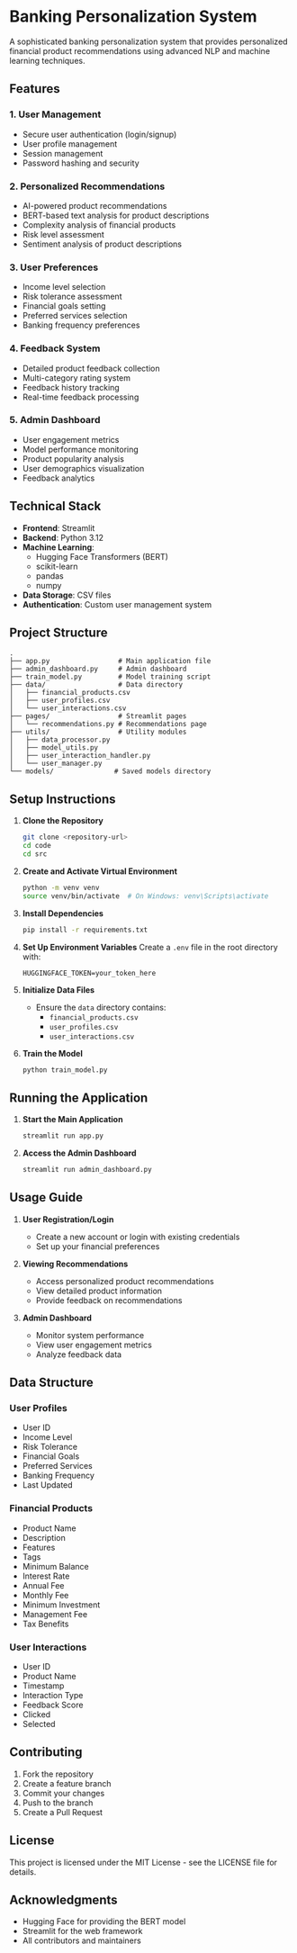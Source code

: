 # Banking Personalization System

A sophisticated banking personalization system that provides personalized financial product recommendations using advanced NLP and machine learning techniques.

## Features

### 1. User Management
- Secure user authentication (login/signup)
- User profile management
- Session management
- Password hashing and security

### 2. Personalized Recommendations
- AI-powered product recommendations
- BERT-based text analysis for product descriptions
- Complexity analysis of financial products
- Risk level assessment
- Sentiment analysis of product descriptions

### 3. User Preferences
- Income level selection
- Risk tolerance assessment
- Financial goals setting
- Preferred services selection
- Banking frequency preferences

### 4. Feedback System
- Detailed product feedback collection
- Multi-category rating system
- Feedback history tracking
- Real-time feedback processing

### 5. Admin Dashboard
- User engagement metrics
- Model performance monitoring
- Product popularity analysis
- User demographics visualization
- Feedback analytics

## Technical Stack

- **Frontend**: Streamlit
- **Backend**: Python 3.12
- **Machine Learning**: 
  - Hugging Face Transformers (BERT)
  - scikit-learn
  - pandas
  - numpy
- **Data Storage**: CSV files
- **Authentication**: Custom user management system

## Project Structure

```
.
├── app.py                 # Main application file
├── admin_dashboard.py     # Admin dashboard
├── train_model.py         # Model training script
├── data/                  # Data directory
│   ├── financial_products.csv
│   ├── user_profiles.csv
│   └── user_interactions.csv
├── pages/                 # Streamlit pages
│   └── recommendations.py # Recommendations page
├── utils/                 # Utility modules
│   ├── data_processor.py
│   ├── model_utils.py
│   ├── user_interaction_handler.py
│   └── user_manager.py
└── models/               # Saved models directory
```

## Setup Instructions

1. **Clone the Repository**
   ```bash
   git clone <repository-url>
   cd code
   cd src
   ```

2. **Create and Activate Virtual Environment**
   ```bash
   python -m venv venv
   source venv/bin/activate  # On Windows: venv\Scripts\activate
   ```

3. **Install Dependencies**
   ```bash
   pip install -r requirements.txt
   ```

4. **Set Up Environment Variables**
   Create a `.env` file in the root directory with:
   ```
   HUGGINGFACE_TOKEN=your_token_here
   ```

5. **Initialize Data Files**
   - Ensure the `data` directory contains:
     - `financial_products.csv`
     - `user_profiles.csv`
     - `user_interactions.csv`

6. **Train the Model**
   ```bash
   python train_model.py
   ```

## Running the Application

1. **Start the Main Application**
   ```bash
   streamlit run app.py
   ```

2. **Access the Admin Dashboard**
   ```bash
   streamlit run admin_dashboard.py
   ```

## Usage Guide

1. **User Registration/Login**
   - Create a new account or login with existing credentials
   - Set up your financial preferences

2. **Viewing Recommendations**
   - Access personalized product recommendations
   - View detailed product information
   - Provide feedback on recommendations

3. **Admin Dashboard**
   - Monitor system performance
   - View user engagement metrics
   - Analyze feedback data

## Data Structure

### User Profiles
- User ID
- Income Level
- Risk Tolerance
- Financial Goals
- Preferred Services
- Banking Frequency
- Last Updated

### Financial Products
- Product Name
- Description
- Features
- Tags
- Minimum Balance
- Interest Rate
- Annual Fee
- Monthly Fee
- Minimum Investment
- Management Fee
- Tax Benefits

### User Interactions
- User ID
- Product Name
- Timestamp
- Interaction Type
- Feedback Score
- Clicked
- Selected

## Contributing

1. Fork the repository
2. Create a feature branch
3. Commit your changes
4. Push to the branch
5. Create a Pull Request

## License

This project is licensed under the MIT License - see the LICENSE file for details.

## Acknowledgments

- Hugging Face for providing the BERT model
- Streamlit for the web framework
- All contributors and maintainers 
